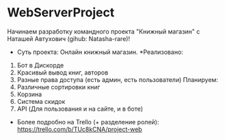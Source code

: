 # WebServerProject

Начинаем разработку командного проекта "Книжный магазин" с Наташей Автухович (gihub: Natasha-rare)!

 * Суть проекта:
Онлайн книжный магазин. 
*Реализовано:
1. Бот в Дискорде 
2. Красивый вывод книг, авторов
3. Разные права доступа (есть админ, есть пользователи)
Планируем:
1. Различные сортировки книг
2. Корзина
3. Система скидок
4. API (Для пользования и на сайте, и в боте)


 * Более подробно на Trello (+ разделение ролей): https://trello.com/b/TUc8kCNA/project-web
